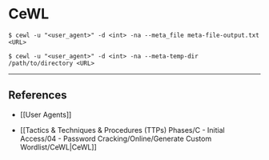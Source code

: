 # CeWL

```
$ cewl -u "<user_agent>" -d <int> -na --meta_file meta-file-output.txt <URL>

$ cewl -u "<user_agent>" -d <int> -na --meta-temp-dir /path/to/directory <URL>
```

---
## References

- [[User Agents]]

- [[Tactics & Techniques & Procedures (TTPs) Phases/C - Initial Access/04 - Password Cracking/Online/Generate Custom Wordlist/CeWL|CeWL]]